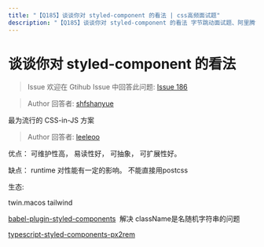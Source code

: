 ```yaml
---
title: "【Q185】谈谈你对 styled-component 的看法 | css高频面试题"
description: "【Q185】谈谈你对 styled-component 的看法 字节跳动面试题、阿里腾讯面试题、美团小米面试题。"
---
```


# 谈谈你对 styled-component 的看法

> Issue
> 欢迎在 Gtihub Issue 中回答此问题: [Issue 186](https://github.com/shfshanyue/Daily-Question/issues/186)

> Author
> 回答者: [shfshanyue](https://github.com/shfshanyue)

最为流行的 CSS-in-JS 方案

> Author
> 回答者: [leeleoo](https://github.com/leeleoo)

优点： 可维护性高， 易读性好， 可抽象， 可扩展性好。

缺点： runtime 对性能有一定的影响。 不能直接用postcss

生态:

twin.macos tailwind

[babel-plugin-styled-components](https://link.juejin.cn/?target=https%3A%2F%2Fstyled-components.com%2Fdocs%2Ftooling%23better-debugging)  解决 className是名随机字符串的问题

[typescript-styled-components-px2rem](https://github.com/xuyuanxiang/typescript-styled-components-px2rem)
